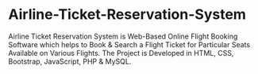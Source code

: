 # Airline-Ticket-Reservation-System
 Airline Ticket Reservation System is Web-Based Online Flight Booking Software which helps to Book & Search a Flight Ticket for Particular Seats Available on Various Flights. The Project is Developed in HTML, CSS, Bootstrap, JavaScript, PHP & MySQL.
